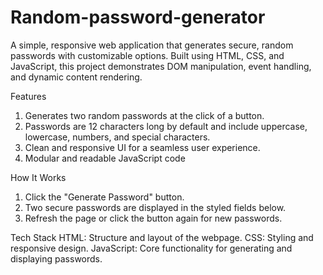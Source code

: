 # Random-password-generator
A simple, responsive web application that generates secure, random passwords with customizable options. Built using HTML, CSS, and JavaScript, this project demonstrates DOM manipulation, event handling, and dynamic content rendering.

Features
  1. Generates two random passwords at the click of a button.
  2. Passwords are 12 characters long by default and include uppercase, lowercase, numbers, and special characters.
  3. Clean and responsive UI for a seamless user experience. 
  4. Modular and readable JavaScript code

How It Works
  1. Click the "Generate Password" button.
  2. Two secure passwords are displayed in the styled fields below.
  3. Refresh the page or click the button again for new passwords.

Tech Stack
  HTML: Structure and layout of the webpage.
  CSS: Styling and responsive design.
  JavaScript: Core functionality for generating and displaying passwords.
